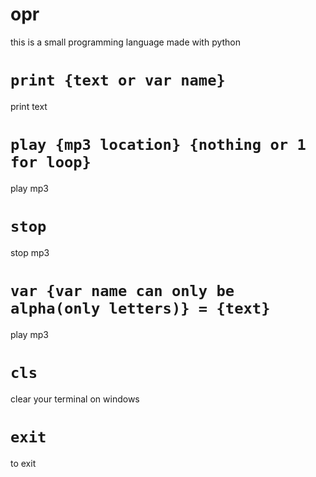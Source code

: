 # opr 
 this is a small programming language made with python

# ```print {text or var name}```
print text

# ```play {mp3 location} {nothing or 1 for loop}```
play mp3

# ```stop```
stop mp3

# ```var {var name can only be alpha(only letters)} = {text}```
play mp3

# ```cls```
clear your terminal on windows

# ```exit```
to exit
